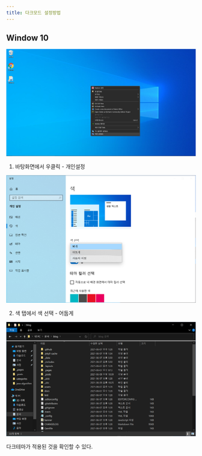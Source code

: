```yaml
---
title: 다크모드 설정방법
---
```


## Window 10

![image-20210609224205804](../../assets/images/image-20210609224205804.png)

1) 바탕화면에서 우클릭 - 개인설정

![image-20210609224245166](../../assets/images/image-20210609224245166.png)

2) 색 탭에서 색 선택 - 어둡게

![image-20210609224338729](../../assets/images/image-20210609224338729.png)

다크테마가 적용된 것을 확인할 수 있다.
